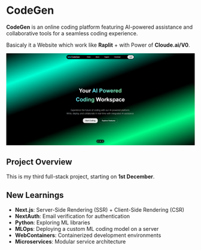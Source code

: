 # CodeGen

**CodeGen** is an online coding platform featuring AI-powered assistance and collaborative tools for a seamless coding experience.

Basicaly it a Website which work like **Raplit** + with Power of **Cloude.ai/V0**.

![image](https://github.com/AshutoshDM1/CodeGen/blob/main/public/image.png)

## Project Overview

This is my third full-stack project, starting on **1st December**.

## New Learnings

- **Next.js**: Server-Side Rendering (SSR) + Client-Side Rendering (CSR)
- **NextAuth**: Email verification for authentication
- **Python**: Exploring ML libraries
- **MLOps**: Deploying a custom ML coding model on a server
- **WebContainers**: Containerized development environments
- **Microservices**: Modular service architecture
